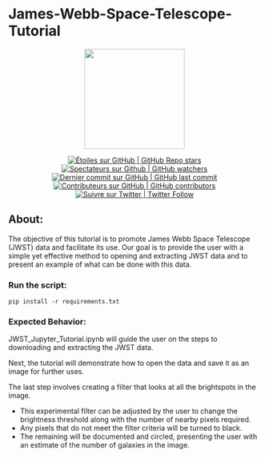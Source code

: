 # James-Webb-Space-Telescope-Tutorial

<p align="center">
 <img src="https://github.com/asc-csa/James-Webb-Space-Telescope-Tutorial/blob/main/Interacting-galaxies.jpg?raw=true" height="200">
</p>

 

<p align="center">
 <a href="#stars">
  <img alt="Étoiles sur GitHub | GitHub Repo stars" src="https://img.shields.io/github/stars/asc-csa/James-Webb-Space-Telescope-Tutorial">
 </a>
 <a href="#watchers">
  <img alt="Spectateurs sur Github | GitHub watchers" src="https://img.shields.io/github/watchers/asc-csa/James-Webb-Space-Telescope-Tutorial">
 </a>
 <a href="https://github.com/asc-csa/James-Webb-Space-Telescope-Tutorial/commits/main">
  <img alt="Dernier commit sur GitHub | GitHub last commit" src="https://img.shields.io/github/last-commit/asc-csa/James-Webb-Space-Telescope-Tutorial">
 </a>
 <a href="https://github.com/asc-csa/James-Webb-Space-Telescope-Tutorial/graphs/contributors">
  <img alt="Contributeurs sur GitHub | GitHub contributors" src="https://img.shields.io/github/contributors/asc-csa/James-Webb-Space-Telescope-Tutorial">
 </a>
 <a href="https://twitter.com/intent/follow?screen_name=csa_asc">
  <img alt="Suivre sur Twitter | Twitter Follow" src="https://img.shields.io/twitter/follow/csa_asc?style=social">
 </a>
</p>


## About:
The objective of this tutorial is to promote James Webb Space Telescope (JWST) data and facilitate its use. 
Our goal is to  provide the user with a simple yet effective method to opening and extracting JWST data and 
to present an example of what can be done with this data.


### Run the script:
``` pip install -r requirements.txt ```


 
### Expected Behavior: 
JWST_Jupyter_Tutorial.ipynb will guide the user on the steps to downloading and extracting the JWST data.

Next, the tutorial will demonstrate how to open the data and save it as an image for further uses.




The last step involves creating a filter that looks at all the brightspots in the image. 
- This experimental filter can be adjusted by the user to change the brightness threshold along with the number of nearby pixels required. 
- Any pixels that do not meet the filter criteria will be turned to black.
- The remaining will be documented and circled, presenting the user with an estimate of the number of galaxies in the image.
  


